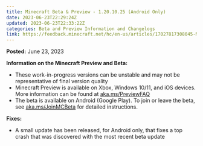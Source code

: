 ```yaml
---
title: Minecraft Beta & Preview - 1.20.10.25 (Android Only)
date: 2023-06-23T22:29:24Z
updated: 2023-06-23T22:33:22Z
categories: Beta and Preview Information and Changelogs
link: https://feedback.minecraft.net/hc/en-us/articles/17027817308045-Minecraft-Beta-Preview-1-20-10-25-Android-Only-
---
```


**Posted:** June 23, 2023

**Information on the Minecraft Preview and Beta:**

- These work-in-progress versions can be unstable and may not be representative of final version quality
- Minecraft Preview is available on Xbox, Windows 10/11, and iOS devices. More information can be found at [aka.ms/PreviewFAQ](https://aka.ms/PreviewFAQ)
- The beta is available on Android (Google Play). To join or leave the beta, see [aka.ms/JoinMCBeta](https://aka.ms/JoinMCBeta) for detailed instructions.

**Fixes:**

- A small update has been released, for Android only, that fixes a top crash that was discovered with the most recent beta update

